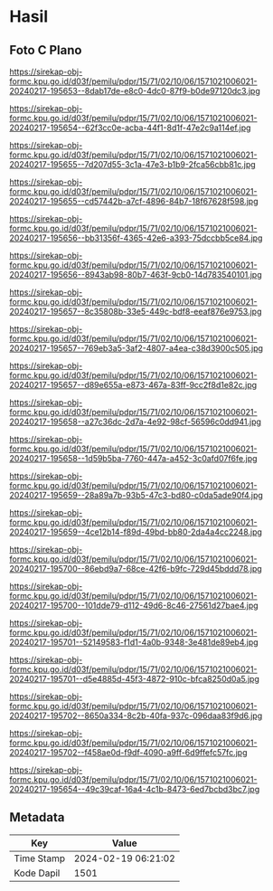 # Hasil

## Foto C Plano

https://sirekap-obj-formc.kpu.go.id/d03f/pemilu/pdpr/15/71/02/10/06/1571021006021-20240217-195653--8dab17de-e8c0-4dc0-87f9-b0de97120dc3.jpg

https://sirekap-obj-formc.kpu.go.id/d03f/pemilu/pdpr/15/71/02/10/06/1571021006021-20240217-195654--62f3cc0e-acba-44f1-8d1f-47e2c9a114ef.jpg

https://sirekap-obj-formc.kpu.go.id/d03f/pemilu/pdpr/15/71/02/10/06/1571021006021-20240217-195655--7d207d55-3c1a-47e3-b1b9-2fca56cbb81c.jpg

https://sirekap-obj-formc.kpu.go.id/d03f/pemilu/pdpr/15/71/02/10/06/1571021006021-20240217-195655--cd57442b-a7cf-4896-84b7-18f67628f598.jpg

https://sirekap-obj-formc.kpu.go.id/d03f/pemilu/pdpr/15/71/02/10/06/1571021006021-20240217-195656--bb31356f-4365-42e6-a393-75dccbb5ce84.jpg

https://sirekap-obj-formc.kpu.go.id/d03f/pemilu/pdpr/15/71/02/10/06/1571021006021-20240217-195656--8943ab98-80b7-463f-9cb0-14d783540101.jpg

https://sirekap-obj-formc.kpu.go.id/d03f/pemilu/pdpr/15/71/02/10/06/1571021006021-20240217-195657--8c35808b-33e5-449c-bdf8-eeaf876e9753.jpg

https://sirekap-obj-formc.kpu.go.id/d03f/pemilu/pdpr/15/71/02/10/06/1571021006021-20240217-195657--769eb3a5-3af2-4807-a4ea-c38d3900c505.jpg

https://sirekap-obj-formc.kpu.go.id/d03f/pemilu/pdpr/15/71/02/10/06/1571021006021-20240217-195657--d89e655a-e873-467a-83ff-9cc2f8d1e82c.jpg

https://sirekap-obj-formc.kpu.go.id/d03f/pemilu/pdpr/15/71/02/10/06/1571021006021-20240217-195658--a27c36dc-2d7a-4e92-98cf-56596c0dd941.jpg

https://sirekap-obj-formc.kpu.go.id/d03f/pemilu/pdpr/15/71/02/10/06/1571021006021-20240217-195658--1d59b5ba-7760-447a-a452-3c0afd07f6fe.jpg

https://sirekap-obj-formc.kpu.go.id/d03f/pemilu/pdpr/15/71/02/10/06/1571021006021-20240217-195659--28a89a7b-93b5-47c3-bd80-c0da5ade90f4.jpg

https://sirekap-obj-formc.kpu.go.id/d03f/pemilu/pdpr/15/71/02/10/06/1571021006021-20240217-195659--4ce12b14-f89d-49bd-bb80-2da4a4cc2248.jpg

https://sirekap-obj-formc.kpu.go.id/d03f/pemilu/pdpr/15/71/02/10/06/1571021006021-20240217-195700--86ebd9a7-68ce-42f6-b9fc-729d45bddd78.jpg

https://sirekap-obj-formc.kpu.go.id/d03f/pemilu/pdpr/15/71/02/10/06/1571021006021-20240217-195700--101dde79-d112-49d6-8c46-27561d27bae4.jpg

https://sirekap-obj-formc.kpu.go.id/d03f/pemilu/pdpr/15/71/02/10/06/1571021006021-20240217-195701--52149583-f1d1-4a0b-9348-3e481de89eb4.jpg

https://sirekap-obj-formc.kpu.go.id/d03f/pemilu/pdpr/15/71/02/10/06/1571021006021-20240217-195701--d5e4885d-45f3-4872-910c-bfca8250d0a5.jpg

https://sirekap-obj-formc.kpu.go.id/d03f/pemilu/pdpr/15/71/02/10/06/1571021006021-20240217-195702--8650a334-8c2b-40fa-937c-096daa83f9d6.jpg

https://sirekap-obj-formc.kpu.go.id/d03f/pemilu/pdpr/15/71/02/10/06/1571021006021-20240217-195702--f458ae0d-f9df-4090-a9ff-6d9ffefc57fc.jpg

https://sirekap-obj-formc.kpu.go.id/d03f/pemilu/pdpr/15/71/02/10/06/1571021006021-20240217-195654--49c39caf-16a4-4c1b-8473-6ed7bcbd3bc7.jpg


## Metadata

| Key        | Value               |
| ---------- | ------------------- |
| Time Stamp | 2024-02-19 06:21:02 |
| Kode Dapil | 1501                |



